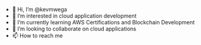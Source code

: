 - 👋 Hi, I’m @kevmwega
- 👀 I’m interested in cloud application development
- 🌱 I’m currently learning AWS Certifications and Blockchain Development
- 💞️ I’m looking to collaborate on cloud applications
- 📫 How to reach me 

<!---
kevmwega/kevmwega is a ✨ special ✨ repository because its `README.md` (this file) appears on your GitHub profile.
You can click the Preview link to take a look at your changes.
--->
